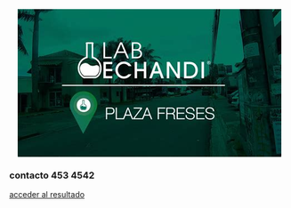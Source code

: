 <img src="logo.jpg" style="display: block; margin: auto;" />

### contacto 453 4542

[acceder al resultado](another-page.md)
